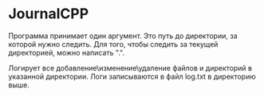 # JournalCPP
Программа принимает один аргумент. Это путь до директории, за которой нужно следить.
Для того, чтобы следить за текущей директорией, можно написать ".".

Логирует все добавление\изменение\удаление файлов и директорий в указанной директории.
Логи записываются в файл log.txt в директорию выше.
